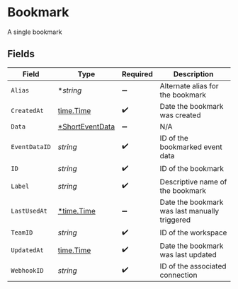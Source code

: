 # Bookmark

A single bookmark


## Fields

| Field                                                    | Type                                                     | Required                                                 | Description                                              |
| -------------------------------------------------------- | -------------------------------------------------------- | -------------------------------------------------------- | -------------------------------------------------------- |
| `Alias`                                                  | **string*                                                | :heavy_minus_sign:                                       | Alternate alias for the bookmark                         |
| `CreatedAt`                                              | [time.Time](https://pkg.go.dev/time#Time)                | :heavy_check_mark:                                       | Date the bookmark was created                            |
| `Data`                                                   | [*ShortEventData](../../models/shared/shorteventdata.md) | :heavy_minus_sign:                                       | N/A                                                      |
| `EventDataID`                                            | *string*                                                 | :heavy_check_mark:                                       | ID of the bookmarked event data                          |
| `ID`                                                     | *string*                                                 | :heavy_check_mark:                                       | ID of the bookmark                                       |
| `Label`                                                  | *string*                                                 | :heavy_check_mark:                                       | Descriptive name of the bookmark                         |
| `LastUsedAt`                                             | [*time.Time](https://pkg.go.dev/time#Time)               | :heavy_minus_sign:                                       | Date the bookmark was last manually triggered            |
| `TeamID`                                                 | *string*                                                 | :heavy_check_mark:                                       | ID of the workspace                                      |
| `UpdatedAt`                                              | [time.Time](https://pkg.go.dev/time#Time)                | :heavy_check_mark:                                       | Date the bookmark was last updated                       |
| `WebhookID`                                              | *string*                                                 | :heavy_check_mark:                                       | ID of the associated connection                          |